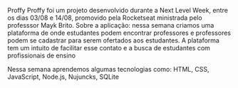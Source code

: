 Proffy
Proffy foi um projeto desenvolvido durante a Next Level Week, entre os dias 03/08 e 14/08, promovido pela Rocketseat ministrada pelo professsor Mayk Brito. 
Sobre a aplicação: nessa semana criamos uma plataforma de onde estudantes podem encontrar professores e professores podem se cadastrar para serem ofertados aos estudantes. A plataforma tem um intuito de facilitar esse contato e a busca de estudantes com profissionais de ensino<p>
Nessa semana aprendemos algumas tecnologias como: HTML, CSS, JavaScript, Node.js, Nujuncks, SQLite
 

